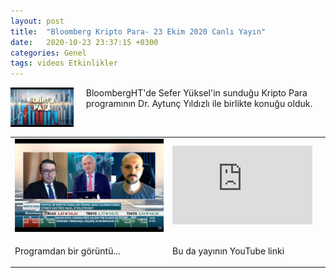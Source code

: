 ```yaml
---
layout: post
title:  "Bloomberg Kripto Para- 23 Ekim 2020 Canlı Yayın"
date:   2020-10-23 23:37:15 +0300
categories: Genel
tags: videos Etkinlikler
---
```


<img align="left" src="/assets/kripto_para_logo_1200.jpg" style="width:20%; padding-right:20px"> BloombergHT'de Sefer Yüksel'in sunduğu Kripto Para programının Dr. Aytunç Yıldızlı ile birlikte konuğu olduk. 

&nbsp;

<table><tr><td style="width:50%">
<img src="/assets/kripto_para_screenshot_1200.jpg">
</td>
<td style="width:50%">
<iframe width="224" height="126" src="https://youtu.be/M10-aOfy--A" frameborder="0" allowfullscreen></iframe></td></tr>
<tr><td style="width:50%; vertical-align:top">
<p>
Programdan bir görüntü...  
</p></td>
<td style="width:50%; vertical-align:top">
<p>Bu da yayının YouTube linki</p>
</td></tr>
</table>
